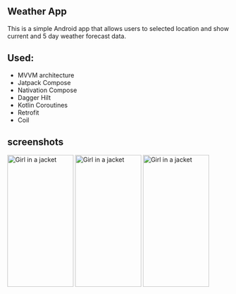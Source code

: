 ## Weather App
This is a simple Android app that allows users to selected location and show current and 5 day weather forecast data.

## Used:
* MVVM architecture
* Jatpack Compose
* Nativation Compose
* Dagger Hilt
* Kotlin Coroutines 
* Retrofit
* Coil


## screenshots

<img src="https://github.com/Sudhir-Kanani/Weather-App/assets/154777238/bde7382c-a8ab-46f1-b1a0-9fd7a67a233c" alt="Girl in a jacket" width="150" height="300">
<img src="https://github.com/Sudhir-Kanani/Weather-App/assets/154777238/9b2d6012-d23b-42d7-8009-c4ac94b0e326" alt="Girl in a jacket" width="150" height="300">
<img src="https://github.com/Sudhir-Kanani/Weather-App/assets/154777238/e9f1f800-7adc-4404-a309-34fcdd547a66" alt="Girl in a jacket" width="150" height="300">

